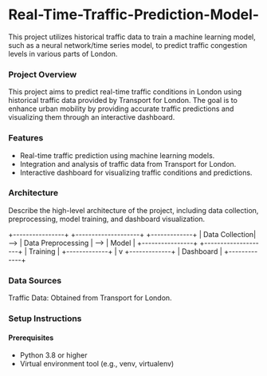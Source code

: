 # Real-Time-Traffic-Prediction-Model-
This project utilizes historical traffic data to train a machine learning model, such as a neural network/time series model, to predict traffic congestion levels in various parts of London.

### Project Overview
This project aims to predict real-time traffic conditions in London using historical traffic data provided by Transport for London. The goal is to enhance urban mobility by providing accurate traffic predictions and visualizing them through an interactive dashboard.

### Features
- Real-time traffic prediction using machine learning models.
-  Integration and analysis of traffic data from Transport for London.
- Interactive dashboard for visualizing traffic conditions and predictions.

### Architecture
Describe the high-level architecture of the project, including data collection, preprocessing, model training, and dashboard visualization.

+----------------+     +--------------------+     +-------------+
| Data Collection| --> | Data Preprocessing | --> | Model       |
+----------------+     +--------------------+     | Training    |
                                                     +-------------+
                                                           |
                                                           v
                                                     +-------------+
                                                     | Dashboard   |
                                                     +-------------+

### Data Sources
Traffic Data: Obtained from Transport for London.

### Setup Instructions
#### Prerequisites
- Python 3.8 or higher
- Virtual environment tool (e.g., venv, virtualenv)


